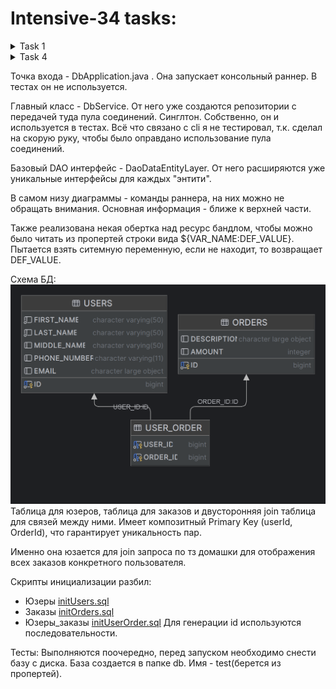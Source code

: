 # Intensive-34 tasks:
 <details>
<summary class="details_header">Task 1</summary>

Предметная область - Сервис продажи билетов кино \ театр.

![task1 diagram](docs/task1/diag.png)
</details>

 <details>
<summary class="details_header">Task 4</summary>
Сделал консольный раннер для взаимодействия с бд.
Используется airline cli, можно вызвать help для списка команд.

Стоит вводить команду и аргументы без указания api, как в помощи - не знаю зачем оно так показывает.


Диаграмма классов:
![task4 diagram](docs/task4/appDiag.png)
</details>

Точка входа - DbApplication.java . Она запускает консольный раннер.
В тестах он не используется.

Главный класс - DbService. От него уже создаются репозитории с передачей туда пула соединений. Синглтон.
Собственно, он и используется в тестах. Всё что связано с cli я не тестировал, т.к. сделал на скорую руку,
чтобы было оправдано использование пула соединений.

Базовый DAO интерфейс - DaoDataEntityLayer. От него расширяются уже уникальные интерфейсы для каждых "энтити".

В самом низу диаграммы - команды раннера, на них можно не обращать внимания. 
Основная информация - ближе к верхней части.

Также реализована некая обертка над ресурс бандлом, чтобы можно было читать из пропертей строки вида ${VAR_NAME:DEF_VALUE}.
Пытается взять ситемную переменную, если не находит, то возвращает DEF_VALUE.

Схема БД:
![task4 db diagram](docs/task4/dbDiag.png)
Таблица для юзеров, таблица для заказов и двусторонняя join таблица для связей между ними.
Имеет композитный Primary Key (userId, OrderId), что гарантирует уникальность пар.

Именно она юзается для join запроса по тз домашки для отображения всех заказов конкретного пользователя.

Скрипты инициализации разбил:
* Юзеры [initUsers.sql](src/main/resources/sql/initUsers.sql)
* Заказы [initOrders.sql](src/main/resources/sql/initOrders.sql)
* Юзеры_заказы [initUserOrder.sql](src/main/resources/sql/initUserOrder.sql)
Для генерации id используются последовательности.

Тесты:
Выполняются поочередно, перед запуском необходимо снести базу с диска. База создается
в папке db. Имя - test(берется из пропертей).